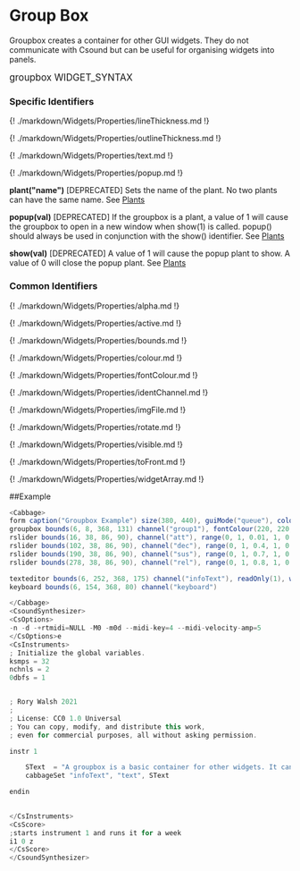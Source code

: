 # Group Box

Groupbox creates a container for other GUI widgets. They do not communicate with Csound but can be useful for organising widgets into panels.

<big></pre>
groupbox WIDGET_SYNTAX
</pre></big>

### Specific Identifiers

{! ./markdown/Widgets/Properties/lineThickness.md !}

{! ./markdown/Widgets/Properties/outlineThickness.md !}  

{! ./markdown/Widgets/Properties/text.md !}

{! ./markdown/Widgets/Properties/popup.md !} 

**plant("name")** [DEPRECATED] Sets the name of the plant. No two plants can have the same name. See [Plants](./plants.md)

**popup(val)** [DEPRECATED] If the groupbox is a plant, a value of 1 will cause the groupbox to open in a new window when show(1) is called. popup() should always be used in conjunction with the show() identifier. See [Plants](./plants.md)

**show(val)** [DEPRECATED] A value of 1 will cause the popup plant to show. A value of 0 will close the popup plant. See [Plants](./plants.md)

### Common Identifiers

{! ./markdown/Widgets/Properties/alpha.md !}  

{! ./markdown/Widgets/Properties/active.md !}  

{! ./markdown/Widgets/Properties/bounds.md !}  

{! ./markdown/Widgets/Properties/colour.md !}  

{! ./markdown/Widgets/Properties/fontColour.md !}   

{! ./markdown/Widgets/Properties/identChannel.md !}  

{! ./markdown/Widgets/Properties/imgFile.md !} 

{! ./markdown/Widgets/Properties/rotate.md !}  

{! ./markdown/Widgets/Properties/visible.md !}  

{! ./markdown/Widgets/Properties/toFront.md !} 

{! ./markdown/Widgets/Properties/widgetArray.md !}  

<!--(End of identifiers)/-->

##Example
<!--(Widget Example)/-->
```csharp
<Cabbage>
form caption("Groupbox Example") size(380, 440), guiMode("queue"), colour(2, 145, 209) pluginId("def1")
groupbox bounds(6, 8, 368, 131) channel("group1"), fontColour(220, 220, 220), outlineColour(255, 255, 255), text("ADSR Envelope")colour(0, 0, 0, 0)
rslider bounds(16, 38, 86, 90), channel("att"), range(0, 1, 0.01, 1, 0.001), text("Att.")
rslider bounds(102, 38, 86, 90), channel("dec"), range(0, 1, 0.4, 1, 0.001), text("Dec.")
rslider bounds(190, 38, 86, 90), channel("sus"), range(0, 1, 0.7, 1, 0.001), text("Sus.")
rslider bounds(278, 38, 86, 90), channel("rel"), range(0, 1, 0.8, 1, 0.001), text("Rel.")

texteditor bounds(6, 252, 368, 175) channel("infoText"), readOnly(1), wrap(1), scrollbars(1)
keyboard bounds(6, 154, 368, 80) channel("keyboard")

</Cabbage>
<CsoundSynthesizer>
<CsOptions>
-n -d -+rtmidi=NULL -M0 -m0d --midi-key=4 --midi-velocity-amp=5
</CsOptions>e
<CsInstruments>
; Initialize the global variables. 
ksmps = 32
nchnls = 2
0dbfs = 1


; Rory Walsh 2021 
;
; License: CC0 1.0 Universal
; You can copy, modify, and distribute this work, 
; even for commercial purposes, all without asking permission. 

instr 1

    SText  = "A groupbox is a basic container for other widgets. It can be part the top-level component in a group (i.e, plant), but in most case is static.\n\nIt's Z index will determine if it sits in front or behind other widgets. Therefore it should b declared before any of the widgets that fit on it\n\nIt does not send any information to Csound, but you can control aspects of a groupbox from Csound by sending identifier data to its channel."
    cabbageSet "infoText", "text", SText

endin
                

</CsInstruments>
<CsScore>
;starts instrument 1 and runs it for a week
i1 0 z
</CsScore>
</CsoundSynthesizer>

```
<!--(End Widget Example)/-->

